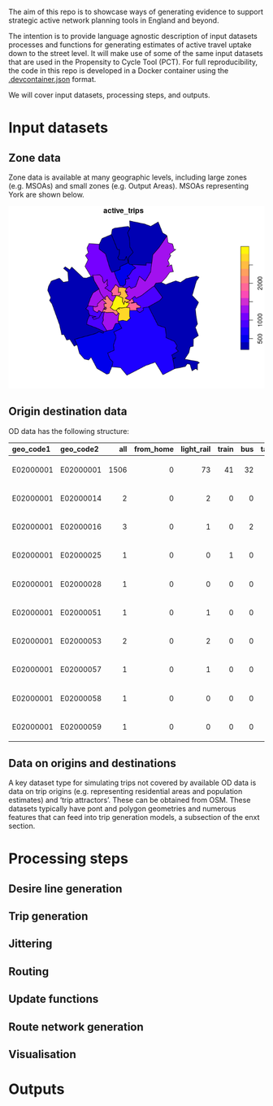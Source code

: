 
The aim of this repo is to showcase ways of generating evidence to
support strategic active network planning tools in England and beyond.

The intention is to provide language agnostic description of input
datasets processes and functions for generating estimates of active
travel uptake down to the street level. It will make use of some of the
same input datasets that are used in the Propensity to Cycle Tool (PCT).
For full reproducibility, the code in this repo is developed in a Docker
container using the
[.devcontainer.json](https://containers.dev/implementors/json_reference/)
format.

We will cover input datasets, processing steps, and outputs.

# Input datasets

## Zone data

Zone data is available at many geographic levels, including large zones
(e.g. MSOAs) and small zones (e.g. Output Areas). MSOAs representing
York are shown below.

![](README_files/figure-commonmark/unnamed-chunk-3-1.png)

## Origin destination data

OD data has the following structure:

| geo_code1 | geo_code2 |  all | from_home | light_rail | train | bus | taxi | motorbike | car_driver | car_passenger | bicycle | foot | other | geo_name1          | geo_name2                | la_1           | la_2                 |
|:----------|:----------|-----:|----------:|-----------:|------:|----:|-----:|----------:|-----------:|--------------:|--------:|-----:|------:|:-------------------|:-------------------------|:---------------|:---------------------|
| E02000001 | E02000001 | 1506 |         0 |         73 |    41 |  32 |    9 |         1 |          8 |             1 |      33 | 1304 |     4 | City of London 001 | City of London 001       | City of London | City of London       |
| E02000001 | E02000014 |    2 |         0 |          2 |     0 |   0 |    0 |         0 |          0 |             0 |       0 |    0 |     0 | City of London 001 | Barking and Dagenham 013 | City of London | Barking and Dagenham |
| E02000001 | E02000016 |    3 |         0 |          1 |     0 |   2 |    0 |         0 |          0 |             0 |       0 |    0 |     0 | City of London 001 | Barking and Dagenham 015 | City of London | Barking and Dagenham |
| E02000001 | E02000025 |    1 |         0 |          0 |     1 |   0 |    0 |         0 |          0 |             0 |       0 |    0 |     0 | City of London 001 | Barnet 002               | City of London | Barnet               |
| E02000001 | E02000028 |    1 |         0 |          0 |     0 |   0 |    0 |         0 |          1 |             0 |       0 |    0 |     0 | City of London 001 | Barnet 005               | City of London | Barnet               |
| E02000001 | E02000051 |    1 |         0 |          1 |     0 |   0 |    0 |         0 |          0 |             0 |       0 |    0 |     0 | City of London 001 | Barnet 028               | City of London | Barnet               |
| E02000001 | E02000053 |    2 |         0 |          2 |     0 |   0 |    0 |         0 |          0 |             0 |       0 |    0 |     0 | City of London 001 | Barnet 030               | City of London | Barnet               |
| E02000001 | E02000057 |    1 |         0 |          1 |     0 |   0 |    0 |         0 |          0 |             0 |       0 |    0 |     0 | City of London 001 | Barnet 034               | City of London | Barnet               |
| E02000001 | E02000058 |    1 |         0 |          0 |     0 |   0 |    0 |         0 |          0 |             0 |       0 |    1 |     0 | City of London 001 | Barnet 035               | City of London | Barnet               |
| E02000001 | E02000059 |    1 |         0 |          0 |     0 |   0 |    1 |         0 |          0 |             0 |       0 |    0 |     0 | City of London 001 | Barnet 036               | City of London | Barnet               |

## Data on origins and destinations

A key dataset type for simulating trips not covered by available OD data
is data on trip origins (e.g. representing residential areas and
population estimates) and ‘trip attractors’. These can be obtained from
OSM. These datasets typically have pont and polygon geometries and
numerous features that can feed into trip generation models, a
subsection of the enxt section.

# Processing steps

## Desire line generation

## Trip generation

## Jittering

## Routing

## Update functions

## Route network generation

## Visualisation

# Outputs
